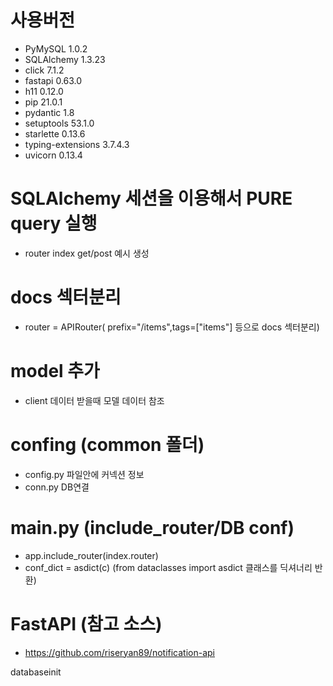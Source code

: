 # 사용버전
- PyMySQL	1.0.2	
- SQLAlchemy	1.3.23
- click	7.1.2
- fastapi	0.63.0
- h11	0.12.0
- pip	21.0.1
- pydantic	1.8
- setuptools	53.1.0
- starlette	0.13.6
- typing-extensions	3.7.4.3
- uvicorn	0.13.4

# SQLAlchemy 세션을 이용해서 PURE query 실행 
- router index get/post 예시 생성 

# docs 섹터분리
- router = APIRouter( prefix="/items",tags=["items"] 등으로 docs 섹터분리)

# model 추가 
- client 데이터 받을때 모델 데이터 참조 

# confing (common 폴더) 
- config.py 파일안에 커넥션 정보 
- conn.py DB연결 

# main.py (include_router/DB conf)
- app.include_router(index.router)
- conf_dict = asdict(c) (from dataclasses import asdict 클래스를 딕셔너리 반환)

# FastAPI (참고 소스) 
- https://github.com/riseryan89/notification-api


databaseinit

